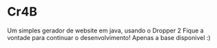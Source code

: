 # Cr4B
Um simples gerador de website em java, usando o Dropper 2
Fique a vontade para continuar o desenvolvimento! Apenas a base disponivel :)
